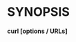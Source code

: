<!-- Copyright (C) Daniel Stenberg, <daniel@haxx.se>, et al. -->
<!-- SPDX-License-Identifier: curl -->
# SYNOPSIS

**curl [options / URLs]**
